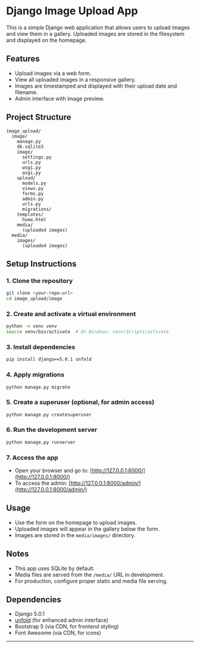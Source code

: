 
# Django Image Upload App

This is a simple Django web application that allows users to upload images and view them in a gallery. Uploaded images are stored in the filesystem and displayed on the homepage.

## Features

- Upload images via a web form.
- View all uploaded images in a responsive gallery.
- Images are timestamped and displayed with their upload date and filename.
- Admin interface with image preview.

## Project Structure

```
image_upload/
  image/
    manage.py
    db.sqlite3
    image/
      settings.py
      urls.py
      wsgi.py
      asgi.py
    upload/
      models.py
      views.py
      forms.py
      admin.py
      urls.py
      migrations/
    templates/
      home.html
    media/
      (uploaded images)
  media/
    images/
      (uploaded images)
```

## Setup Instructions

### 1. Clone the repository

```bash
git clone <your-repo-url>
cd image_upload/image
```

### 2. Create and activate a virtual environment

```bash
python -m venv venv
source venv/bin/activate  # On Windows: venv\Scripts\activate
```

### 3. Install dependencies

```bash
pip install django==5.0.1 unfold
```

### 4. Apply migrations

```bash
python manage.py migrate
```

### 5. Create a superuser (optional, for admin access)

```bash
python manage.py createsuperuser
```

### 6. Run the development server

```bash
python manage.py runserver
```

### 7. Access the app

- Open your browser and go to: [http://127.0.0.1:8000/](http://127.0.0.1:8000/)
- To access the admin: [http://127.0.0.1:8000/admin/](http://127.0.0.1:8000/admin/)

## Usage

- Use the form on the homepage to upload images.
- Uploaded images will appear in the gallery below the form.
- Images are stored in the `media/images/` directory.

## Notes

- This app uses SQLite by default.
- Media files are served from the `/media/` URL in development.
- For production, configure proper static and media file serving.

## Dependencies

- Django 5.0.1
- [unfold](https://github.com/unfoldadmin/unfold) (for enhanced admin interface)
- Bootstrap 5 (via CDN, for frontend styling)
- Font Awesome (via CDN, for icons)


---

